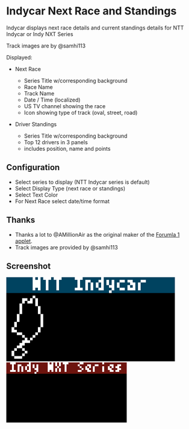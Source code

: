 # Indycar Next Race and Standings

Indycar displays next race details and current standings details for NTT Indycar or Indy NXT Series

Track images are by @samhi113

Displayed:

- Next Race
  - Series Title w/corresponding background
  - Race Name
  - Track Name
  - Date / Time (localized)
  - US TV channel showing the race
  - Icon showing type of track (oval, street, road)

- Driver Standings
  - Series Title w/corresponding background
  - Top 12 drivers in 3 panels
  - includes position, name and points

## Configuration
- Select series to display (NTT Indycar series is default)
- Select Display Type (next race or standings)
- Select Text Color
- For Next Race select date/time format

## Thanks
- Thanks a lot to @AMillionAir as the original maker of the [Forumla 1 applet](../formula1/).
- Track images are provided by @samhi113

## Screenshot

![](indycar-nextrace.gif) ![](indynxt-standings.gif)
